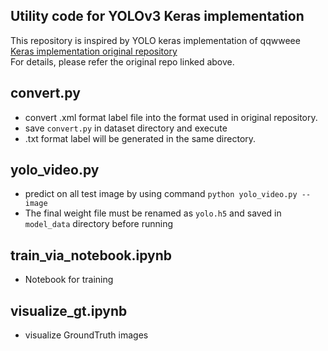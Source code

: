 ## Utility code for YOLOv3 Keras implementation
This repository is inspired by YOLO keras implementation of qqwweee  
[Keras implementation original repository](https://github.com/qqwweee/keras-yolo3)  
For details, please refer the original repo linked above.

## convert.py  
- convert .xml format label file into the format used in original repository.  
- save `convert.py` in dataset directory and execute    
- .txt format label will be generated in the same directory.  
  
## yolo_video.py  
- predict on all test image by using command `python yolo_video.py --image`  
- The final weight file must be renamed as `yolo.h5` and saved in `model_data` directory before running  

## train_via_notebook.ipynb  
- Notebook for training

## visualize_gt.ipynb  
- visualize GroundTruth images
